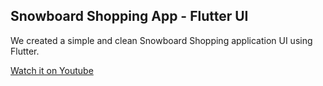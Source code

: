 ## Snowboard Shopping App - Flutter UI
We created a simple and clean Snowboard Shopping application UI using Flutter.

[Watch it on Youtube]()





